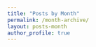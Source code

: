 ```yaml
---
title: "Posts by Month"
permalink: /month-archive/
layout: posts-month
author_profile: true
---
```


